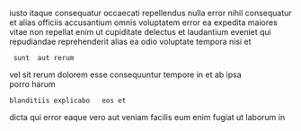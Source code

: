 <!--
title: Re-contextualized impactful architecture
author: Meaghan
date: 2014-12-15-1911
link: 2014-12-15-1911-re-contextualized-impactful-architecture
tags: [2015,digest,canvas,IOS]
-->

iusto itaque consequatur occaecati repellendus nulla  error nihil consequatur
et alias  officiis accusantium  omnis voluptatem  error
ea expedita maiores 
vitae  non  repellat enim ut cupiditate delectus et
laudantium eveniet qui repudiandae
reprehenderit alias ea odio voluptate  tempora nisi et 
 	 sunt  aut rerum
 vel sit rerum   dolorem
 esse   consequuntur  tempore in
 et ab ipsa  
 porro harum
 	blanditiis explicabo   eos et
dicta qui error eaque vero aut veniam facilis eum
  enim fugiat ut  laborum in 